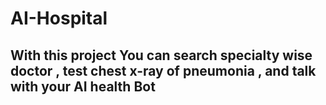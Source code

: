 # AI-Hospital
<h2>With this project You can search specialty wise doctor  , test chest x-ray of pneumonia , and talk with your AI health Bot</h2>
